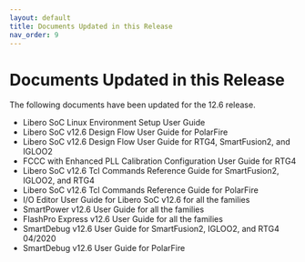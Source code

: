 ```yaml
---
layout: default
title: Documents Updated in this Release
nav_order: 9
---
```

# Documents Updated in this Release

The following documents have been updated for the 12.6 release.

-   Libero SoC Linux Environment Setup User Guide
-   Libero SoC v12.6 Design Flow User Guide for PolarFire
-   Libero SoC v12.6 Design Flow User Guide for RTG4, SmartFusion2, and IGLOO2
-   FCCC with Enhanced PLL Calibration Configuration User Guide for RTG4
-   Libero SoC v12.6 Tcl Commands Reference Guide for SmartFusion2, IGLOO2, and RTG4
-   Libero SoC v12.6 Tcl Commands Reference Guide for PolarFire
-   I/O Editor User Guide for Libero SoC v12.6 for all the families
-   SmartPower v12.6 User Guide for all the families
-   FlashPro Express v12.6 User Guide for all the families
-   SmartDebug v12.6 User Guide for SmartFusion2, IGLOO2, and RTG4 04/2020
-   SmartDebug v12.6 User Guide for PolarFire

